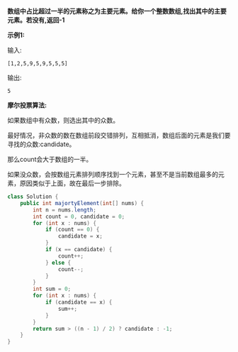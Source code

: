 **数组中占比超过一半的元素称之为主要元素。给你一个整数数组,找出其中的主要元素。若没有,返回-1**

**示例1:**

输入:
```
[1,2,5,9,5,9,5,5,5]
```
输出:
```
5
```

**摩尔投票算法:**

如果数组中有众数，则选出其中的众数。

最好情况，非众数的数在数组前段交错排列，互相抵消，数组后面的元素是我们要寻找的众数:candidate。

那么count会大于数组的一半。

如果没众数，会按数组元素排列顺序找到一个元素，甚至不是当前数组最多的元素，原因类似于上面，故在最后一步排除。


```java
class Solution {
    public int majortyElement(int[] nums) {
        int n = nums.length;
        int count = 0, candidate = 0;
        for (int x : nums) {
            if (count == 0) {
                candidate = x;
            }
            if (x == candidate) {
                count++;
            } else {
                count--;
            }
        }
        int sum = 0;
        for (int x : nums) {
            if (candidate == x) {
                sum++;
            }
        }
        return sum > ((n - 1) / 2) ? candidate : -1;
    }
}
```
